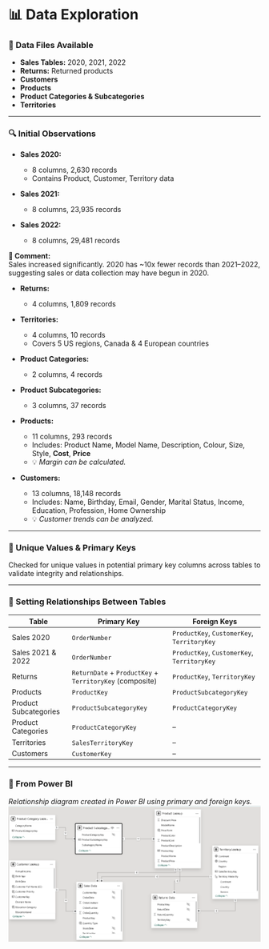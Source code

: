 # 📊 Data Exploration

### 📁 Data Files Available  
- **Sales Tables:** 2020, 2021, 2022  
- **Returns:** Returned products  
- **Customers**  
- **Products**  
- **Product Categories & Subcategories**  
- **Territories**

---

### 🔍 Initial Observations  

- **Sales 2020:**  
  - 8 columns, 2,630 records  
  - Contains Product, Customer, Territory data  

- **Sales 2021:**  
  - 8 columns, 23,935 records  

- **Sales 2022:**  
  - 8 columns, 29,481 records  

**📝 Comment:**  
Sales increased significantly. 2020 has ~10x fewer records than 2021–2022, suggesting sales or data collection may have begun in 2020.

- **Returns:**  
  - 4 columns, 1,809 records  

- **Territories:**  
  - 4 columns, 10 records  
  - Covers 5 US regions, Canada & 4 European countries  

- **Product Categories:**  
  - 2 columns, 4 records  

- **Product Subcategories:**  
  - 3 columns, 37 records  

- **Products:**  
  - 11 columns, 293 records  
  - Includes: Product Name, Model Name, Description, Colour, Size, Style, **Cost**, **Price**  
  - 💡 *Margin can be calculated.*

- **Customers:**  
  - 13 columns, 18,148 records  
  - Includes: Name, Birthday, Email, Gender, Marital Status, Income, Education, Profession, Home Ownership  
  - 💡 *Customer trends can be analyzed.*

---

### 🧬 Unique Values & Primary Keys  
Checked for unique values in potential primary key columns across tables to validate integrity and relationships.

---

### 🔗 Setting Relationships Between Tables  

| Table             | Primary Key                                               | Foreign Keys                          |
|------------------|-----------------------------------------------------------|---------------------------------------|
| Sales 2020       | `OrderNumber`                                             | `ProductKey`, `CustomerKey`, `TerritoryKey` |
| Sales 2021 & 2022| `OrderNumber`                                             | `ProductKey`, `CustomerKey`, `TerritoryKey` |
| Returns          | `ReturnDate` + `ProductKey` + `TerritoryKey` (composite) | `ProductKey`, `TerritoryKey`          |
| Products         | `ProductKey`                                              | `ProductSubcategoryKey`               |
| Product Subcategories | `ProductSubcategoryKey`                              | `ProductCategoryKey`                  |
| Product Categories | `ProductCategoryKey`                                    | –                                     |
| Territories      | `SalesTerritoryKey`                                       | –                                     |
| Customers        | `CustomerKey`                                             | –                                     |

---

### 🧭 From Power BI  
*Relationship diagram created in Power BI using primary and foreign keys.*  
![Data Tables Relationships](Images/Data_Tables_Relationships.png)


